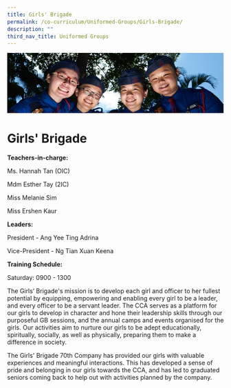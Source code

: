 ```yaml
---
title: Girls' Brigade
permalink: /co-curriculum/Uniformed-Groups/Girls-Brigade/
description: ""
third_nav_title: Uniformed Groups
---
```

![](/images/CCA.jpg)

Girls' Brigade
==============

<b> Teachers-in-charge: </b>

Ms. Hannah Tan (OIC)

Mdm Esther Tay (2IC)

Miss Melanie Sim

Miss Ershen Kaur

<b> Leaders: </b>

President - Ang Yee Ting Adrina

Vice-President - Ng Tian Xuan Keena

  

<b> Training Schedule: </b>

Saturday: 0900 - 1300

  

The Girls’ Brigade's mission is to develop each girl and officer to her fullest potential by equipping, empowering and enabling every girl to be a leader, and every officer to be a servant leader. The CCA serves as a platform for our girls to develop in character and hone their leadership skills through our purposeful GB sessions, and the annual camps and events organised for the girls. Our activities aim to nurture our girls to be adept educationally, spiritually, socially, as well as physically, preparing them to make a difference in society. 

  

The Girls' Brigade 70th Company has provided our girls with valuable experiences and meaningful interactions. This has developed a sense of pride and belonging in our girls towards the CCA, and has led to graduated seniors coming back to help out with activities planned by the company.